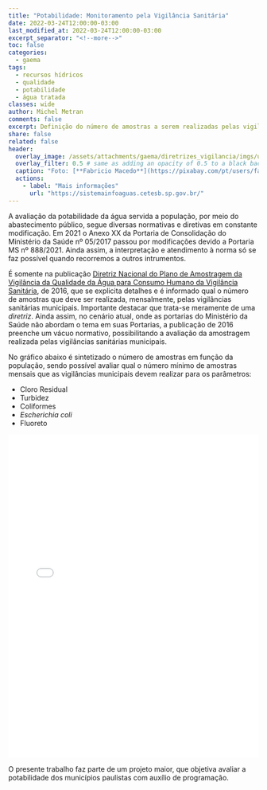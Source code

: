 ```yaml
---
title: "Potabilidade: Monitoramento pela Vigilância Sanitária"
date: 2022-03-24T12:00:00-03:00
last_modified_at: 2022-03-24T12:00:00-03:00
excerpt_separator: "<!--more-->"
toc: false
categories:
  - gaema
tags:
  - recursos hídricos
  - qualidade
  - potabilidade
  - água tratada
classes: wide
author: Michel Metran
comments: false
excerpt: Definição do número de amostras a serem realizadas pelas vigilâncias sanitárias municipais
share: false
related: false
header:
  overlay_image: /assets/attachments/gaema/diretrizes_vigilancia/imgs/unrecognizable-ecologist-standing-where-sewage.jpg
  overlay_filter: 0.5 # same as adding an opacity of 0.5 to a black background
  caption: "Foto: [**Fabricio Macedo**](https://pixabay.com/pt/users/fabriciomacedophotos-328534/?utm_source=link-attribution&amp;utm_medium=referral&amp;utm_campaign=image&amp;utm_content=1729544)"
  actions:
    - label: "Mais informações"
      url: "https://sistemainfoaguas.cetesb.sp.gov.br/"
---
```


A avaliação da potabilidade da água servida a população, por meio do abastecimento público, segue diversas normativas e diretivas em constante modificação. Em 2021 o Anexo XX da Portaria de Consolidação do Ministério da Saúde nº 05/2017 passou por modificações devido a Portaria MS nº 888/2021. Ainda assim, a interpretação e atendimento à norma só se faz possível quando recorremos a outros intrumentos.

É somente na publicação [Diretriz Nacional do Plano de Amostragem da Vigilância da Qualidade da Água para Consumo Humano da Vigilância Sanitária](http://bvsms.saude.gov.br/bvs/publicacoes/diretriz_nacional_plano_amostragem_agua.pdf), de 2016, que se explicita detalhes e é informado qual o número de amostras que deve ser realizada, mensalmente, pelas vigilâncias sanitárias municipais. Importante destacar que trata-se meramente de uma *diretriz*. Ainda assim, no cenário atual, onde as portarias do Ministério da Saúde não abordam o tema em suas Portarias, a publicação de 2016 preenche um vácuo normativo, possibilitando a avaliação da amostragem realizada pelas vigilâncias sanitárias municipais.

No gráfico abaixo é sintetizado o número de amostras em função da população, sendo possível avaliar qual o número mínimo de amostras mensais que as vigilâncias municipais devem realizar para os parâmetros:

- Cloro Residual
- Turbidez
- Coliformes
- *Escherichia coli*
- Fluoreto

<iframe src="/assets/attachments/gaema/diretrizes_vigilancia/graph/n_amostras_habitantes.html" width="100%" height="650"  frameborder="0" allowfullscreen webkitallowfullscreen mozallowfullscreen oallowfullscreen msallowfullscreen></iframe>

<br>

O presente trabalho faz parte de um projeto maior, que objetiva avaliar a potabilidade dos municípios paulistas com auxílio de programação.

